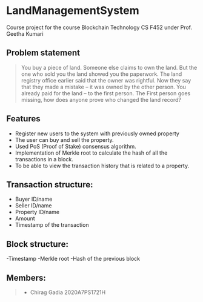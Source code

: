 # LandManagementSystem
Course project for the course Blockchain Technology CS F452 under Prof. Geetha Kumari

## Problem statement

>You buy a piece of land. Someone else claims to own the land. But the one who sold you the land
>showed you the paperwork. The land registry office earlier said that the owner was rightful. Now
>they say that they made a mistake – it was owned by the other person. You already paid for the
>land – to the first person. The First person goes missing, how does anyone prove who changed
>the land record?

## Features
- Register new users to the system with previously owned property
- The user can buy and sell the property.
- Used PoS (Proof of Stake) consensus algorithm.
- Implementation of Merkle root to calculate the hash of all the transactions in a block.
- To be able to view the transaction history that is related to a property.

## Transaction structure:
- Buyer ID/name
- Seller ID/name
- Property ID/name
- Amount
- Timestamp of the transaction

## Block structure:
-Timestamp
-Merkle root
-Hash of the previous block

## Members:
>- Chirag Gadia 2020A7PS1721H



